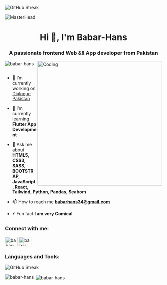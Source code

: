 ![GitHub Streak](https://github-readme-streak-stats.herokuapp.com/?user=Babar-Hans)

![MasterHead](https://repository-images.githubusercontent.com/588181932/e36ec678-7984-4cdd-8e4c-a3932772ff8e)
<h1 align="center">Hi 👋, I'm Babar-Hans</h1>
<h3 align="center">A passionate frontend Web && App developer from Pakistan</h3>
<img align="right" alt="Coding" width="400" src="https://i.pinimg.com/originals/81/17/8b/81178b47a8598f0c81c4799f2cdd4057.gif">
<p align="left"> <img src="https://komarev.com/ghpvc/?username=babar-hans&label=Profile%20views&color=0e75b6&style=flat" alt="babar-hans" /> </p>

<p align="left"> <a href="https://twitter.com/" target="blank"><img src="https://img.shields.io/twitter/follow/?logo=twitter&style=for-the-badge" alt="" /></a> </p>

- 🔭 I’m currently working on [Dialogue Pakistan](https://www.dialoguepakistan.com/en/)

- 🌱 I’m currently learning **Flutter App Development**

- 💬 Ask me about **HTML5, CSS3, SASS, BOOTSTRAP, JavaScript, React, Tailwind, Python, Pandas, Seaborn**

- 📫 How to reach me **babarhans34@gmail.com**

- ⚡ Fun fact **I am very Comical**

<h3 align="left">Connect with me:</h3>
<p align="left">
<a href="https://linkedin.com/in/babar-hans" target="blank"><img align="center" src="https://raw.githubusercontent.com/rahuldkjain/github-profile-readme-generator/master/src/images/icons/Social/linked-in-alt.svg" alt="babar-hans" height="30" width="40" /></a>
<a href="https://fb.com/babar hans" target="blank"><img align="center" src="https://raw.githubusercontent.com/rahuldkjain/github-profile-readme-generator/master/src/images/icons/Social/facebook.svg" alt="babar hans" height="30" width="40" /></a>
</p>

<h3 align="left">Languages and Tools:</h3>
<!-- ... Your existing code ... -->

![GitHub Streak](https://github-readme-streak-stats.herokuapp.com/?user=Babar-Hans)

<p><img align="left" src="https://github-readme-stats.vercel.app/api/top-langs?username=babar-hans&show_icons=true&locale=en&layout=compact" alt="babar-hans" /></p>

<p>&nbsp;<img align="center" src="https://github-readme-stats.vercel.app/api?username=babar-hans&show_icons=true&locale=en" alt="babar-hans" /></p>
